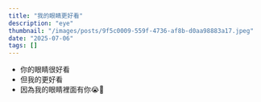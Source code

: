 ```yaml
---
title: "我的眼睛更好看"
description: "eye"
thumbnail: "/images/posts/9f5c0009-559f-4736-af8b-d0aa98883a17.jpeg"
date: "2025-07-06"
tags: []
---
```

- 你的眼睛很好看
- 但我的更好看
- 因為我的眼睛裡面有你😭🫵
